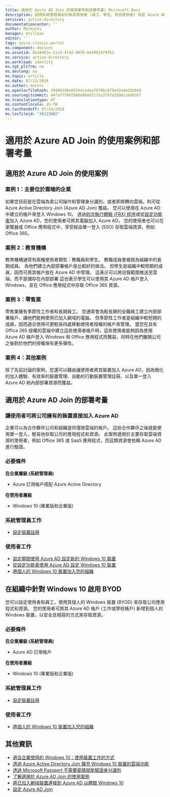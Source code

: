 ```yaml
---
title: 適用於 Azure AD Join 的使用案例和部署考量| Microsoft Docs
description: 說明系統管理員如何為其使用者 (員工、學生、其他使用者) 設定 Azure AD Join。 其中也會討論使用 Azure AD Join 時出現的各種真實案例。
services: active-directory
documentationcenter: ''
author: MarkusVi
manager: mtillman
editor: ''
tags: azure-classic-portal
ms.component: devices
ms.assetid: 81d4461e-21c8-4fdd-9076-0e4991979f62
ms.service: active-directory
ms.workload: identity
ms.tgt_pltfrm: na
ms.devlang: na
ms.topic: article
ms.date: 07/23/2018
ms.author: markvi
ms.openlocfilehash: 29480390e6854dcedeaf8f06c078ed2e4ed2b94d
ms.sourcegitcommit: 44fa77f66fb68e084d7175a3f07d269dcc04016f
ms.translationtype: HT
ms.contentlocale: zh-TW
ms.lasthandoff: 07/24/2018
ms.locfileid: "39223002"
---
```

# <a name="usage-scenarios-and-deployment-considerations-for-azure-ad-join"></a>適用於 Azure AD Join 的使用案例和部署考量
## <a name="usage-scenarios-for-azure-ad-join"></a>適用於 Azure AD Join 的使用案例
### <a name="scenario-1-businesses-largely-in-the-cloud"></a>案例 1：主要位於雲端的企業
如果您目前是在雲端為貴公司操作和管理身分識別，或者即將轉向雲端，則可從 Azure Active Directory Join (Azure AD Join) 獲益。 您可以使用在 Azure AD 中建立的帳戶來登入 Windows 10。 透過[初次執行體驗 (FRX) 程序](active-directory-azureadjoin-user-frx.md)或從[設定功能表](active-directory-azureadjoin-user-upgrade.md)加入 Azure AD，您的使用者可將其電腦加入 Azure AD。  您的使用者也可以在瀏覽器或 Office 應用程式中，享受經由單一登入 (SSO) 存取雲端資源，例如 Office 365。

### <a name="scenario-2-educational-institutions"></a>案例 2：教育機構
教育機構通常有兩種使用者類型：教職員和學生。 教職成員會被視為組織中的長期成員。 為他們建立內部部署帳戶是比較好的做法。 但學生是組織中較短期的成員，因而可將其帳戶放在 Azure AD 中管理。 這表示可以將目錄範圍推送至雲端，而不是儲存在內部部署 這也表示學生可以使用其 Azure AD 帳戶登入 Windows，並在 Office 應用程式中存取 Office 365 資源。

### <a name="scenario-3-retail-businesses"></a>案例 3：零售業
零售業擁有季節性工作者和長期員工。 您通常會為較長期的全職員工建立內部部署帳戶，讓他們能夠使用已加入網域的電腦。 但季節性工作者是組織中較短期的成員，因而適合使用可更輕易四處移動使用者授權的帳戶來管理。 當您在具有 Office 365 授權的雲端中建立這些使用者帳戶時，這些使用者能夠因為使用 Azure AD 帳戶登入 Windows 和 Office 應用程式而獲益，同時在他們離開公司之後對於他們的授權保有更多彈性。

### <a name="scenario-4-additional-scenarios"></a>案例 4：其他案例
除了先前討論的案例，您還可以藉由讓使用者將其裝置加入 Azure AD，因為簡化的加入體驗、有效率的裝置管理、自動的行動裝置管理註冊，以及單一登入 Azure AD 和內部部署資源而獲益。  

## <a name="deployment-considerations-for-azure-ad-join"></a>適用於 Azure AD Join 的部署考量
### <a name="enable-your-users-to-join-a-company-owned-device-directly-to-azure-ad"></a>讓使用者可將公司擁有的裝置直接加入 Azure AD
企業可以為合作夥伴公司和組織提供僅限雲端的帳戶。 這些合作夥伴之後就能使用單一登入，輕易地存取公司的應用程式和資源。 此案例適用於主要存取雲端資源的使用者，例如 Office 365 或 SaaS 應用程式，而這類資源會依賴 Azure AD 進行驗證。

### <a name="prerequisites"></a>必要條件
**在企業層級 (系統管理員)**

* Azure 訂用帳戶搭配 Azure Active Directory  

**在使用者層級**

* Windows 10 (專業版和企業版)

### <a name="administrator-tasks"></a>系統管理員工作
* [設定裝置註冊](active-directory-azureadjoin-setup.md)

### <a name="user-tasks"></a>使用者工作
* [設定期間使用 Azure AD 設定新的 Windows 10 裝置](active-directory-azureadjoin-user-frx.md)
* [從設定功能表使用 Azure AD 設定 Windows 10 裝置](active-directory-azureadjoin-user-upgrade.md)
* [將個人的 Windows 10 裝置加入您的組織](active-directory-azureadjoin-personal-device.md)

## <a name="enable-byod-in-your-organization-for-windows-10"></a>在組織中針對 Windows 10 啟用 BYOD
您可以設定使用者和員工，使用其個人的 Windows 裝置 (BYOD) 來存取公司應用程式和資源。 您的使用者可將其 Azure AD 帳戶 (工作或學校帳戶) 新增到個人的 Windows 裝置，以安全且相容的方式來存取資源。

### <a name="prerequisites"></a>必要條件
**在企業層級 (系統管理員)**

* Azure AD 訂用帳戶

**在使用者層級**

* Windows 10 (專業版和企業版)

### <a name="administrator-tasks"></a>系統管理員工作
* [設定裝置註冊](active-directory-azureadjoin-setup.md)

### <a name="user-tasks"></a>使用者工作
* [將個人的 Windows 10 裝置加入您的組織](active-directory-azureadjoin-personal-device.md)

## <a name="additional-information"></a>其他資訊
* [適合企業使用的 Windows 10：使用裝置工作的方式](active-directory-azureadjoin-windows10-devices-overview.md)
* [透過 Azure Active Directory Join 擴充 Windows 10 裝置的雲端功能](active-directory-azureadjoin-user-upgrade.md)
* [透過 Microsoft Passport 不需要密碼就能驗證身分識別](active-directory-azureadjoin-passport.md)
* [了解適用於 Azure AD Join 的使用案例](active-directory-azureadjoin-deployment-aadjoindirect.md)
* [將已加入網域裝置連接到 Azure AD 以體驗 Windows 10](active-directory-azureadjoin-devices-group-policy.md)
* [設定 Azure AD Join](active-directory-azureadjoin-setup.md)

